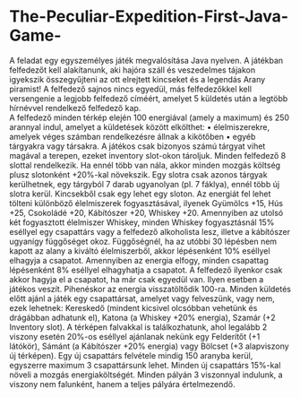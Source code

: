 # The-Peculiar-Expedition-First-Java-Game-

A feladat egy egyszemélyes játék megvalósítása Java 
nyelven. A játékban felfedezőt kell alakítanunk, aki hajóra száll 
és veszedelmes tájakon igyekszik összegyűjteni az ott elrejtett 
kincseket és a legendás Arany piramist! A felfedező sajnos 
nincs egyedül, más felfedezőkkel kell versengenie a legjobb 
felfedező címéért, amelyet 5 küldetés után a legtöbb hírnévvel 
rendelkező felfedező kap. <br>
A felfedező minden térkép elején 100 energiával
(amely a maximum) és 250 arannyal indul, amelyet a 
küldetések között elkölthet:
• élelmiszerekre, amelyek véges számban rendelkezésre állnak a kikötőben
• egyéb tárgyakra vagy társakra.
A játékos csak bizonyos számú tárgyat vihet magával a terepen, ezeket inventory slot-okon tároljuk. 
Minden felfedező 8 slottal rendelkezik. Ha ennél több van nála, akkor minden mozgás költség plusz 
slotonként +20%-kal növekszik. Egy slotra csak azonos tárgyak kerülhetnek, egy tárgyból 7 darab 
ugyanolyan (pl. 7 fáklya), ennél több új slotra kerül. Kincsekből csak egy lehet egy sloton.
Az energiát fel lehet tölteni különböző élelmiszerek fogyasztásával, ilyenek Gyümölcs +15, 
Hús +25, Csokoládé +20, Kábítószer +20, Whiskey +20. Amennyiben az utolsó két fogyasztott 
élelmiszer Whiskey, minden Whiskey fogyasztásnál 15% eséllyel egy csapattárs vagy a felfedező 
alkoholista lesz, illetve a kábítószer ugyanígy függőséget okoz. Függőségnél, ha az utóbbi 30 
lépésben nem kapott az alany a kiváltó élelmiszerből, akkor lépésenként 10% eséllyel elhagyja a 
csapatot. Amennyiben az energia elfogy, minden csapattag lépésenként 8% eséllyel elhagyhatja a 
csapatot. A felfedező ilyenkor csak akkor hagyja el a csapatot, ha már csak egyedül van. Ilyen 
esetben a játékos veszít. Pihenéskor az energia visszatöltődik 100-ra.
Minden küldetés előtt ajánl a játék egy csapattársat, amelyet vagy felveszünk, vagy nem, 
ezek lehetnek: Kereskedő (mindent kicsivel olcsóbban vehetünk és drágábban adhatunk el), 
Katona (a Whiskey +20% energia), Szamár (+2 Inventory slot). A térképen falvakkal is 
találkozhatunk, ahol legalább 2 viszony esetén 20%-os eséllyel ajánlanak nekünk egy Felderítőt
(+1 látókör), Sámánt (a Kábítószer +20% energia) vagy Bölcset (+3 alapviszony új térképen). Egy 
új csapattárs felvétele mindig 150 aranyba kerül, egyszerre maximum 3 csapattársunk lehet. Minden 
új csapattárs 15%-kal növeli a mozgás energiaköltségét. Minden pályán 3 viszonnyal indulunk, a 
viszony nem falunként, hanem a teljes pályára értelmezendő.

